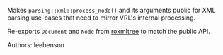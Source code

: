 Makes `parsing::xml::process_node()` and its arguments public for XML parsing use-cases that need to mirror VRL's internal processing.

Re-exports `Document` and `Node` from [roxmltree](https://crates.io/crates/roxmltree) to match the public API.

Authors: leebenson
